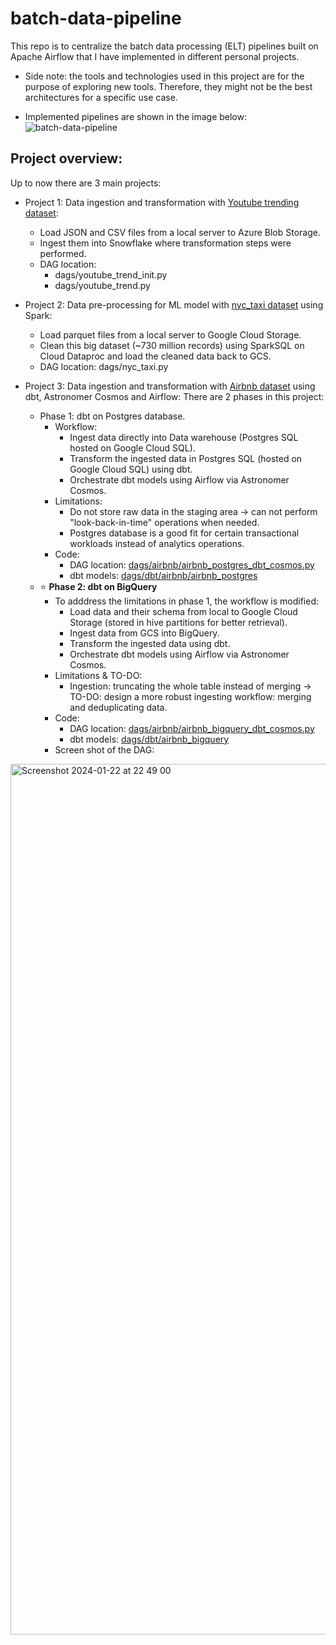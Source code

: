 # batch-data-pipeline
This repo is to centralize the batch data processing (ELT) pipelines built on Apache Airflow that I have implemented in different personal projects.
  - Side note: the tools and technologies used in this project are for the purpose of exploring new tools. Therefore, they might not be the best architectures for a specific use case.

- Implemented pipelines are shown in the image below:
![batch-data-pipeline](https://github.com/phamthiminhtu/batch-data-pipeline/assets/56192840/c216a10a-dc42-4d8d-a7f7-97aa107e7ecb)

## Project overview:
Up to now there are 3 main projects:
- Project 1: Data ingestion and transformation with [Youtube trending dataset](https://www.kaggle.com/datasets/rsrishav/youtube-trending-video-dataset/data):
  - Load JSON and CSV files from a local server to Azure Blob Storage.
  - Ingest them into Snowflake where transformation steps were performed.
  - DAG location:
    - dags/youtube_trend_init.py
    - dags/youtube_trend.py
  
- Project 2: Data pre-processing for ML model with [nyc_taxi dataset](https://www.nyc.gov/site/tlc/about/tlc-trip-record-data.page) using Spark:
  - Load parquet files from a local server to Google Cloud Storage.
  - Clean this big dataset (~730 million records) using SparkSQL on Cloud Dataproc and load the cleaned data back to GCS.
  - DAG location: dags/nyc_taxi.py

- Project 3: Data ingestion and transformation with [Airbnb dataset](https://public.opendatasoft.com/explore/dataset/airbnb-listings/) using dbt, Astronomer Cosmos and Airflow:
  There are 2 phases in this project:
  - Phase 1: dbt on Postgres database.
    - Workflow:
      - Ingest data directly into Data warehouse (Postgres SQL hosted on Google Cloud SQL).
      - Transform the ingested data in Postgres SQL (hosted on Google Cloud SQL) using dbt.
      - Orchestrate dbt models using Airflow via Astronomer Cosmos.
    - Limitations:
      - Do not store raw data in the staging area -> can not perform "look-back-in-time" operations when needed.
      - Postgres database is a good fit for certain transactional workloads instead of analytics operations.
    - Code:
      - DAG location: [dags/airbnb/airbnb_postgres_dbt_cosmos.py](https://github.com/phamthiminhtu/batch-data-pipeline/blob/master/dags/airbnb/airbnb_postgres_dbt_cosmos.py)
      - dbt models: [dags/dbt/airbnb/airbnb_postgres](https://github.com/phamthiminhtu/batch-data-pipeline/tree/master/dags/dbt/airbnb_postgres)
  - :star: **Phase 2: dbt on BigQuery** 
    - To adddress the limitations in phase 1, the workflow is modified:
      - Load data and their schema from local to Google Cloud Storage (stored in hive partitions for better retrieval).
      - Ingest data from GCS into BigQuery.
      - Transform the ingested data using dbt.
      - Orchestrate dbt models using Airflow via Astronomer Cosmos.
    - Limitations & TO-DO:
      - Ingestion: truncating the whole table instead of merging -> TO-DO: design a more robust ingesting workflow: merging and deduplicating data.
    - Code:
      - DAG location: [dags/airbnb/airbnb_bigquery_dbt_cosmos.py](https://github.com/phamthiminhtu/batch-data-pipeline/blob/master/dags/airbnb/airbnb_bigquery_dbt_cosmos.py)
      - dbt models: [dags/dbt/airbnb_bigquery](https://github.com/phamthiminhtu/batch-data-pipeline/tree/master/dags/dbt/airbnb_bigquery)
    - Screen shot of the DAG:
<img width="1393" alt="Screenshot 2024-01-22 at 22 49 00" src="https://github.com/phamthiminhtu/batch-data-pipeline/assets/56192840/1ee96e62-0846-4c32-9751-173721043415">



